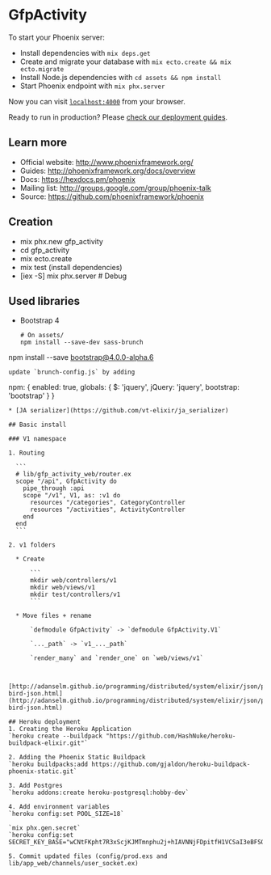 # GfpActivity

To start your Phoenix server:

  * Install dependencies with `mix deps.get`
  * Create and migrate your database with `mix ecto.create && mix ecto.migrate`
  * Install Node.js dependencies with `cd assets && npm install`
  * Start Phoenix endpoint with `mix phx.server`

Now you can visit [`localhost:4000`](http://localhost:4000) from your browser.

Ready to run in production? Please [check our deployment guides](http://www.phoenixframework.org/docs/deployment).

## Learn more

  * Official website: http://www.phoenixframework.org/
  * Guides: http://phoenixframework.org/docs/overview
  * Docs: https://hexdocs.pm/phoenix
  * Mailing list: http://groups.google.com/group/phoenix-talk
  * Source: https://github.com/phoenixframework/phoenix

## Creation
  * mix phx.new gfp_activity 
  * cd gfp_activity
  * mix ecto.create
  * mix test (install dependencies)
  * [iex -S] mix phx.server # Debug

## Used libraries
  * Bootstrap 4
  
    ```
    # On assets/
    npm install --save-dev sass-brunch
  npm install --save bootstrap@4.0.0-alpha.6
  ```
  update `brunch-config.js` by adding
  
  ```
  npm: {
    enabled: true,
      globals: {
       $: 'jquery',
       jQuery: 'jquery',
       bootstrap: 'bootstrap'
    }
  }
  ```
  * [JA serializer](https://github.com/vt-elixir/ja_serializer)
  
## Basic install

### V1 namespace

1. Routing
	
	```
	# lib/gfp_activity_web/router.ex
	scope "/api", GfpActivity do
	  pipe_through :api
	  scope "/v1", V1, as: :v1 do
	    resources "/categories", CategoryController
	    resources "/activities", ActivityController
	  end
	end
	```

2. v1 folders

	* Create
	
		```
		mkdir web/controllers/v1
		mkdir web/views/v1
		mkdir test/controllers/v1
		```
		
	* Move files + rename 
	
		`defmodule GfpActivity` -> `defmodule GfpActivity.V1`
		
		`..._path` -> `v1_..._path`
		
		`render_many` and `render_one` on `web/views/v1`
	
		

  [http://adanselm.github.io/programming/distributed/system/elixir/json/phoenix/api/2015/06/16/obese-bird-json.html](http://adanselm.github.io/programming/distributed/system/elixir/json/phoenix/api/2015/06/16/obese-bird-json.html)

## Heroku deployment
  1. Creating the Heroku Application
`heroku create --buildpack "https://github.com/HashNuke/heroku-buildpack-elixir.git"`

  2. Adding the Phoenix Static Buildpack
`heroku buildpacks:add https://github.com/gjaldon/heroku-buildpack-phoenix-static.git`

  3. Add Postgres
  `heroku addons:create heroku-postgresql:hobby-dev`

  4. Add environment variables
  `heroku config:set POOL_SIZE=18`

  `mix phx.gen.secret`
  `heroku config:set SECRET_KEY_BASE="wCNtFKpht7R3xScjKJMTmnphu2j+hIAVNNjFDpitfH1VCSaI3eBFSOlha0cNNd8M"`

  5. Commit updated files (config/prod.exs and lib/app_web/channels/user_socket.ex)